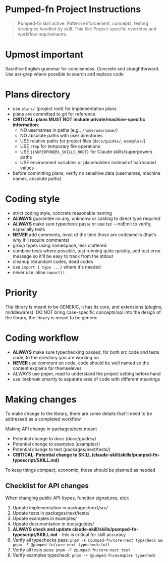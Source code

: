# Pumped-fn Project Instructions

> Pumped-fn skill active: Pattern enforcement, concepts, testing strategies handled by skill.
> This file: Project-specific overrides and workflow requirements.

# Upmost important

Sacrifice English grammar for conciseness. Concrete and straightforward.
Use ast-grep where possible to search and replace code

# Plans directory

- use `plans/` (project root) for implementation plans
- plans are committed to git for reference
- **CRITICAL: plans MUST NOT include private/machine-specific information:**
  - NO usernames in paths (e.g., `/home/username/`)
  - NO absolute paths with user directories
  - USE relative paths for project files (`docs/guides/`, `examples/`)
  - USE `/tmp` for temporary file operations
  - USE `${SUPERPOWERS_SKILLS_ROOT}` for Claude skills/superpowers paths
  - USE environment variables or placeholders instead of hardcoded values
- before committing plans, verify no sensitive data (usernames, machine names, absolute paths)

# Coding style

- strict coding style, concrete reasonable naming
- **ALWAYS** guarantee no any, unknonw or casting to direct type required
- **ALWAYS** make sure typecheck pass/ or use tsc --noEmit to verify, especially tests
- **NEVER** add comments, most of the time those are codesmells (that's why it'll require comments)
- group types using namespace, less cluttered
- combine tests where possible, test running quite quickly, add test error message so it'll be easy to track from the stdout
- cleanup redundant codes, dead codes
- use `import { type ...}` where it's needed
- never use inline `import()`

# Priority

The library is meant to be GENERIC, it has its core, and extensions (plugins, middlewares). DO NOT bring case-specific concepts/api into the design of the library, the library is meant to be generic

# Coding workflow

- **ALWAYS** make sure typechecking passed, for both src code and tests code, to the directory you are working on
- **NEVER** use comment on code, code should be well named so the content explains for themseleves
- ALWAYS use pnpm, read to understand the project setting before hand
- use linebreak smartly to separate area of code with different meanings

# Making changes

To make change to the library, there are some details that'll need to be addressed as a completed workflow

Making API change in packages/next meant

- Potential change to docs (docs/guides/)
- Potential change to examples (examples/)
- Potential change to test (packages/next/tests/)
- **CRITICAL: Potential change to SKILL (claude-skill/skills/pumped-fn-typescript/SKILL.md)**

To keep things compact, economic, those should be planned as needed

## Checklist for API changes

When changing public API (types, function signatures, etc):

1. Update implementation in packages/next/src/
2. Update tests in packages/next/tests/
3. Update examples in examples/
4. Update documentation in docs/guides/
5. **ALWAYS check and update claude-skill/skills/pumped-fn-typescript/SKILL.md** - this is critical for skill accuracy
6. Verify all typechecks pass: `pnpm -F @pumped-fn/core-next typecheck && pnpm -F @pumped-fn/core-next typecheck:full`
7. Verify all tests pass: `pnpm -F @pumped-fn/core-next test`
8. Verify examples typecheck: `pnpm -F @pumped-fn/examples typecheck`
